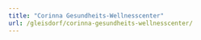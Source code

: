 ```yaml
---
title: "Corinna Gesundheits-Wellnesscenter"
url: /gleisdorf/corinna-gesundheits-wellnesscenter/
---
```

